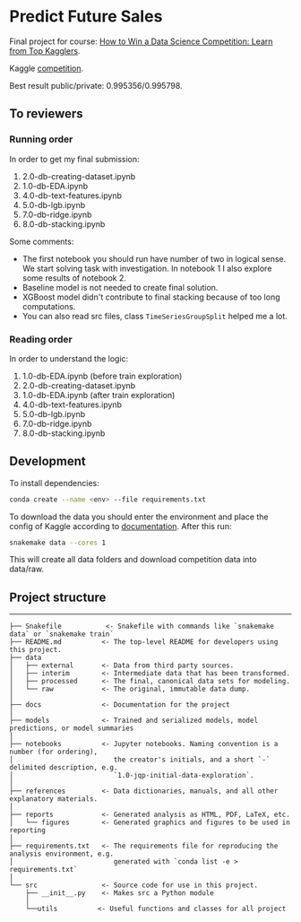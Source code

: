 # Predict Future Sales

Final project for course: [How to Win a Data Science Competition: Learn from Top Kagglers](https://www.coursera.org/learn/competitive-data-science).

Kaggle [competition](https://www.kaggle.com/c/competitive-data-science-predict-future-sales).

Best result public/private: $0.995356$/$0.995798$.

## To reviewers

### Running order

In order to get my final submission:
1. 2.0-db-creating-dataset.ipynb
2. 1.0-db-EDA.ipynb
3. 4.0-db-text-features.ipynb
4. 5.0-db-lgb.ipynb
5. 7.0-db-ridge.ipynb
6. 8.0-db-stacking.ipynb

Some comments:
* The first notebook you should run have number of two in logical sense. We start solving task with investigation. In notebook 1 I also explore some results of notebook 2.
* Baseline model is not needed to create final solution.
* XGBoost model didn't contribute to final stacking because of too long computations.
* You can also read src files, class `TimeSeriesGroupSplit` helped me a lot.

### Reading order

In order to understand the logic:
1. 1.0-db-EDA.ipynb (before train exploration)
2. 2.0-db-creating-dataset.ipynb
3. 1.0-db-EDA.ipynb (after train exploration)
4. 4.0-db-text-features.ipynb
5. 5.0-db-lgb.ipynb
6. 7.0-db-ridge.ipynb
7. 8.0-db-stacking.ipynb

## Development

To install dependencies:
```bash
conda create --name <env> --file requirements.txt
```

To download the data you should enter the environment and place the config of Kaggle according to [documentation](https://github.com/Kaggle/kaggle-api). After this run:
```bash
snakemake data --cores 1
```
This will create all data folders and download competition data into data/raw.


## Project structure

------------

    ├── Snakefile           <- Snakefile with commands like `snakemake data` or `snakemake train`
    ├── README.md          <- The top-level README for developers using this project.
    ├── data
    │   ├── external       <- Data from third party sources.
    │   ├── interim        <- Intermediate data that has been transformed.
    │   ├── processed      <- The final, canonical data sets for modeling.
    │   └── raw            <- The original, immutable data dump.
    │
    ├── docs               <- Documentation for the project
    │
    ├── models             <- Trained and serialized models, model predictions, or model summaries
    │
    ├── notebooks          <- Jupyter notebooks. Naming convention is a number (for ordering),
    │                         the creator's initials, and a short `-` delimited description, e.g.
    │                         `1.0-jqp-initial-data-exploration`.
    │
    ├── references         <- Data dictionaries, manuals, and all other explanatory materials.
    │
    ├── reports            <- Generated analysis as HTML, PDF, LaTeX, etc.
    │   └── figures        <- Generated graphics and figures to be used in reporting
    │
    ├── requirements.txt   <- The requirements file for reproducing the analysis environment, e.g.
    │                         generated with `conda list -e > requirements.txt`
    │
    └── src                <- Source code for use in this project.
        ├── __init__.py    <- Makes src a Python module
        │
        └──utils          <- Useful functions and classes for all project
